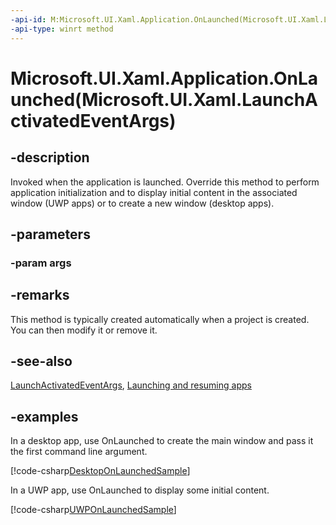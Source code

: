 ```yaml
---
-api-id: M:Microsoft.UI.Xaml.Application.OnLaunched(Microsoft.UI.Xaml.LaunchActivatedEventArgs)
-api-type: winrt method
---
```


# Microsoft.UI.Xaml.Application.OnLaunched(Microsoft.UI.Xaml.LaunchActivatedEventArgs)

<!--
protected virtual void OnLaunched (Microsoft.UI.Xaml.LaunchActivatedEventArgs args);
-->

## -description

Invoked when the application is launched. Override this method to perform application initialization and to display initial content in the associated window (UWP apps) or to create a new window (desktop apps).

## -parameters

### -param args

## -remarks

This method is typically created automatically when a project is created. You can then modify it or remove it.

## -see-also

[LaunchActivatedEventArgs](launchactivatedeventargs.md), [Launching and resuming apps](/windows/uwp/launch-resume/)

## -examples

In a desktop app, use OnLaunched to create the main window and pass it the first command line argument.

[!code-csharp[DesktopOnLaunchedSample](../microsoft.ui.xaml/code/Application_OnLaunchedSample/MainPage.xaml.cs#SnippetDesktopOnLaunchedSample)]

In a UWP app, use OnLaunched to display some initial content.

[!code-csharp[UWPOnLaunchedSample](../microsoft.ui.xaml/code/Application_OnLaunchedSample/MainPage.xaml.cs#SnippetUWPOnLaunchedSample)]
